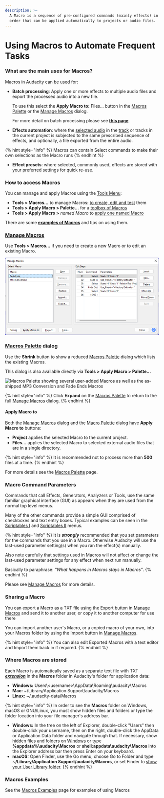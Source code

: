 ```yaml
---
description: >-
  A Macro is a sequence of pre-configured commands (mainly effects) in a set
  order that can be applied automatically to projects or audio files.
---
```


# Using Macros to Automate Frequent Tasks

### What are the main uses for Macros?

&#x20;Macros in Audacity can be used for:

*   **Batch processing**: Apply one or more effects to multiple audio files and export the processed audio into a new file.

    To use this select the **Apply Macro to:** Files... button in the [Macros Palette](../../../audio-editing/splitting-a-recording-into-separate-tracks/macros-palette.md) or the [Manage Macros](../../../audio-editing/splitting-a-recording-into-separate-tracks/manage-macros.md) dialog.

    For more detail on batch processing please see [**this page**](../../../audio-editing/splitting-a-recording-into-separate-tracks/macros-palette.md#files...).
* **Effects automation**: where the [selected audio](https://manual.audacityteam.org/man/audacity\_selection.html) in the [track](https://manual.audacityteam.org/man/audio\_tracks.html) or tracks in the current project is subjected to the same prescribed sequence of effects, and optionally, a file exported from the entire audio.

{% hint style="info" %}
Macros can contain Select commands to make their own selections as the Macro runs
{% endhint %}

* **Effect presets**: where selected, commonly used, effects are stored with your preferred settings for quick re-use.

### How to access Macros

You can manage and apply Macros using the [Tools Menu](https://manual.audacityteam.org/man/tools\_menu.html):

* **Tools > Macros...** to manage Macros: [to create, edit and test](../../../audio-editing/splitting-a-recording-into-separate-tracks/manage-macros.md) them
* **Tools > Apply Macro > Palette...** for a [toolbox of Macros](../../../audio-editing/splitting-a-recording-into-separate-tracks/macros-palette.md)
* **Tools > Apply Macro >** _named Macro_ to [apply one named Macro](https://manual.audacityteam.org/man/tools\_menu\_apply\_macro.html)

There are some [**examples of Macros**](../../../audio-editing/splitting-a-recording-into-separate-tracks/macros-examples.md) and tips on using them.

### [Manage Macros](../../../audio-editing/splitting-a-recording-into-separate-tracks/manage-macros.md)

Use **Tools > Macros...** if you need to create a new Macro or to edit an existing Macro.

![The left side pane displays existing macros and the right pane list the steps for the selected macro](<../../../.gitbook/assets/Manage Macros.png>)

### [Macros Palette](../../../audio-editing/splitting-a-recording-into-separate-tracks/macros-palette.md) dialog

Use the **Shrink** button to show a reduced [Macros Palette](../../../audio-editing/splitting-a-recording-into-separate-tracks/macros-palette.md) dialog which lists the existing Macros.

This dialog is also available directly via **Tools > Apply Macro > Palette...**

![Macros Palette showing several user-added Macros as well as the as-shipped MP3 Conversion and Fade Ends Macros](https://manual.audacityteam.org/m/images/2/20/macrospalette.png)

{% hint style="info" %}
Click **Expand** on the [Macros Palette](../../../audio-editing/splitting-a-recording-into-separate-tracks/macros-palette.md) to return to the full [Manage Macros](../../../audio-editing/splitting-a-recording-into-separate-tracks/manage-macros.md) dialog.
{% endhint %}

#### Apply Macro to

Both the [Manage Macros](../../../audio-editing/splitting-a-recording-into-separate-tracks/manage-macros.md) dialog and the [Macro Palette](../../../audio-editing/splitting-a-recording-into-separate-tracks/macros-palette.md) dialog have **Apply Macro to** buttons:

* **Project** applies the selected Macro to the current project.
* **Files...** applies the selected Macro to selected external audio files that are in a single directory.

{% hint style="info" %}
It is recommended not to process more than **500** files at a time.
{% endhint %}

For more details see the [Macros Palette](../../../audio-editing/splitting-a-recording-into-separate-tracks/macros-palette.md) page.

### Macro Command Parameters

Commands that call Effects, Generators, Analyzers or Tools, use the same familiar graphical interface (GUI) as appears when they are used from the normal top level menus.

Many of the other commands provide a simple GUI comprised of checkboxes and text entry boxes. Typical examples can be seen in the [Scriptables I](https://manual.audacityteam.org/man/extra\_menu\_scriptables\_i.html) and [Scriptables II](https://manual.audacityteam.org/man/extra\_menu\_scriptables\_ii.html) menus.

{% hint style="info" %}
It is _**strongly**_ recommended that you set parameters for the commands that you use in a Macro.  Otherwise Audacity will use the last-used parameter setting(s) when you ran the effect(s) manually.

Also note carefully that settings used in Macros will not affect or change the last-used parameter settings for any effect when next run manually.

Basically to paraphrase: _"What happens in Macros stays in Macros"_.
{% endhint %}

Please see [Manage Macros](../../../audio-editing/splitting-a-recording-into-separate-tracks/manage-macros.md) for more details.

### Sharing a Macro

You can export a Macro as a TXT file using the Export button in [Manage Macros](../../../audio-editing/splitting-a-recording-into-separate-tracks/manage-macros.md) and send it to another user, or copy it to another computer for use there

You can import another user's Macro, or a copied macro of your own, into your Macros folder by using the Import button in [Manage Macros](../../../audio-editing/splitting-a-recording-into-separate-tracks/manage-macros.md).

{% hint style="info" %}
You can also edit Exported Macros with a text editor and Import them back in if required.
{% endhint %}

### Where Macros are stored

Each Macro is automatically saved as a separate text file with TXT [_**extension**_](https://manual.audacityteam.org/man/glossary.html#extension) in the **Macros** folder in Audacity's folder for application data:

* **Windows:** Users\\\<username>\AppData\Roaming\audacity\Macros
* **Mac:** \~/Library/Application Support/audacity/Macros
* **Linux:** \~/.audacity-data/Macros

{% hint style="info" %}
In order to see the **Macros** folder on Windows, macOS or GNU/Linux, you must show hidden files and folders or type the folder location into your file manager's address bar.

* **Windows:** In the tree on the left of Explorer, double-click "Users" then double-click your username, then on the right, double-click the AppData or Application Data folder and navigate through that. If necessary, show hidden files and folders on [Windows](http://www.howtogeek.com/howto/windows-vista/show-hidden-files-and-folders-in-windows-vista/) or type **%appdata%\audacity\Macros** or **shell:appdata\audacity\Macros** into the Explorer address bar then press Enter on your keyboard.
* **macOS:** Open Finder, use the Go menu, choose Go to Folder and type **\~/Library/Application Support/audacity/Macros**, or set Finder to [show your User Library folder](http://osxdaily.com/2011/07/22/access-user-library-folder-in-os-x-lion/).
{% endhint %}

### Macros Examples

See the [Macros Examples](../../../audio-editing/splitting-a-recording-into-separate-tracks/macros-examples.md) page for examples of using Macros
